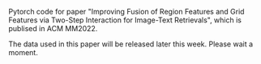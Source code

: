 Pytorch code for paper "Improving Fusion of Region Features and Grid Features via
Two-Step Interaction for Image-Text Retrievals", which is publised in ACM MM2022. 

The data used in this paper will be released later this week. Please wait a moment.

